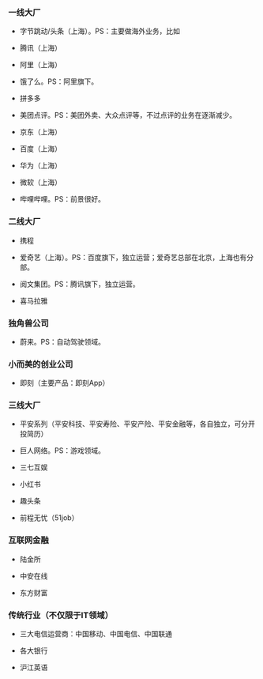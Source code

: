 

### 一线大厂

- 字节跳动/头条（上海）。PS：主要做海外业务，比如 

- 腾讯（上海）

- 阿里（上海）

- 饿了么。PS：阿里旗下。

- 拼多多

- 美团点评。PS：美团外卖、大众点评等，不过点评的业务在逐渐减少。

- 京东（上海）

- 百度（上海）

- 华为（上海）

- 微软（上海）

- 哔哩哔哩。PS：前景很好。

### 二线大厂

- 携程

- 爱奇艺（上海）。PS：百度旗下，独立运营；爱奇艺总部在北京，上海也有分部。

- 阅文集团。PS：腾讯旗下，独立运营。

- 喜马拉雅

### 独角兽公司

- 蔚来。PS：自动驾驶领域。


### 小而美的创业公司

- 即刻（主要产品：即刻App）

### 三线大厂

- 平安系列（平安科技、平安寿险、平安产险、平安金融等，各自独立，可分开投简历）

- 巨人网络。PS：游戏领域。

- 三七互娱

- 小红书

- 趣头条

- 前程无忧（51job）



### 互联网金融

- 陆金所

- 中安在线

- 东方财富


### 传统行业（不仅限于IT领域）

- 三大电信运营商：中国移动、中国电信、中国联通

- 各大银行

- 沪江英语

